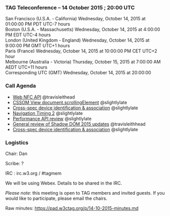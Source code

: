 ### TAG Teleconference – 14 October 2015 ; 20:00 UTC

San Francisco (U.S.A. - California)	Wednesday, October 14, 2015 at 01:00:00 PM	PDT	UTC-7 hours  
Boston (U.S.A. - Massachusetts)	Wednesday, October 14, 2015 at 4:00:00 PM	EDT	UTC-4 hours  
London (United Kingdom - England)	Wednesday, October 14, 2015 at 9:00:00 PM	GMT	UTC+1 hours  
Paris (France)	Wednesday, October 14, 2015 at 10:00:00 PM	CET	UTC+2 hour  
Melbourne (Australia - Victoria)	Thursday, October 15, 2015 at 7:00:00 AM	AEDT  UTC+11 hours  
Corresponding UTC (GMT)	Wednesday, October 14, 2015 at 20:00:00  

### Call Agenda
* [Web NFC API](https://github.com/w3ctag/spec-reviews/issues/22) @travisleithead
* [CSSOM View document.scrollingElement](https://github.com/w3ctag/spec-reviews/issues/51) @slightlylate
* [Cross-spec device identification & association](https://github.com/w3ctag/spec-reviews/issues/64) @slightlylate
* [Navigation Timing 2](https://github.com/w3ctag/spec-reviews/issues/18) @slightlylate
* [Performance API review](https://github.com/w3ctag/spec-reviews/issues/83) @slightlylate
* [General review of Shadow DOM 2015 updates](https://github.com/w3ctag/spec-reviews/issues/79) @travisleithhead
* [Cross-spec device identification & association](https://github.com/w3ctag/spec-reviews/issues/64) @slightlylate

### Logistics

Chair: Dan

Scribe: ?

IRC : irc.w3.org / #tagmem

We will be using Webex. Details to be shared in the IRC.

*Please note*: this meeting is open to TAG members and invited guests. If you would like to participate, please email the chairs.

Raw minutes: https://pad.w3ctag.org/p/14-10-2015-minutes.md
